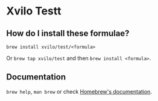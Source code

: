 # Xvilo Testt

## How do I install these formulae?

`brew install xvilo/test/<formula>`

Or `brew tap xvilo/test` and then `brew install <formula>`.

## Documentation

`brew help`, `man brew` or check [Homebrew's documentation](https://docs.brew.sh).
